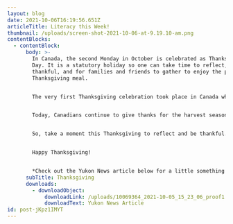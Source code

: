```yaml
---
layout: blog
date: 2021-10-06T16:19:56.651Z
articleTitle: Literacy this Week!
thumbnail: /uploads/screen-shot-2021-10-06-at-9.19.10-am.png
contentBlocks:
  - contentBlock:
      body: >-
        In Canada, the second Monday in October is celebrated as Thanksgiving
        Day. It is a statutory holiday so one can take time to reflect, be
        thankful, and for families and friends to gather to enjoy the perfect
        Thanksgiving meal.


        The very first Thanksgiving celebration took place in Canada when a European explorer, Martin Frobisher, arrived in Newfoundland in 1578. He wanted to give thanks for his safe arrival to the New World. He pulled together an impromptu harvest feast and gave thanks not only for the delicious feast, but also for his crew's safe passage at sea. That means the first Thanksgiving in Canada was celebrated 443 years ago! Even then, food was at the forefront of the celebration.


        Today, Canadians continue to give thanks for the harvest season thus celebrated in October. A Thanksgiving meal usually features a turkey, although ham or other roasts may be substituted. This centerpiece is complemented by an array of favorites: gravy, stuffing, harvest vegetables, and desserts.


        So, take a moment this Thanksgiving to reflect and be thankful. Enjoy your family gathering, pumpkin pieand a whole lot of turkey!


        Happy Thanksgiving!


        *Check out the Yukon News article below for a little something to go with your turkey.*
      subTitle: Thanksgiving
      downloads:
        - downloadObject:
            downloadLink: /uploads/10069364_2021-10-05_15_23_06_proof1.pdf
            downloadText: Yukon News Article
id: post-jKpz1IMYT
---
```

